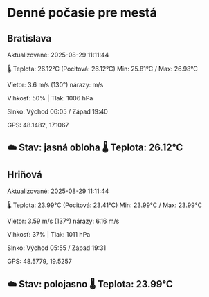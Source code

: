 ﻿# Denné počasie pre mestá

## Bratislava
Aktualizované: 2025-08-29 11:11:44

🌡️ Teplota: 26.12°C 
(Pocitová: 26.12°C)
Min: 25.81°C / Max: 26.98°C

Vietor: 3.6 m/s    (130°) 
nárazy:  m/s

Vlhkosť: 50% | Tlak: 1006 hPa

Slnko: Východ 06:05 / Západ 19:40

GPS: 48.1482, 17.1067

☁️ Stav: jasná obloha        🌡️ Teplota: 26.12°C
---

## Hriňová
Aktualizované: 2025-08-29 11:11:44

🌡️ Teplota: 23.99°C 
(Pocitová: 23.41°C)
Min: 23.99°C / Max: 23.99°C

Vietor: 3.59 m/s (137°)
nárazy: 6.16 m/s

Vlhkosť: 37% | Tlak: 1011 hPa

Slnko: Východ 05:55 / Západ 19:31

GPS: 48.5779, 19.5257

☁️ Stav: polojasno        🌡️ Teplota: 23.99°C
---
